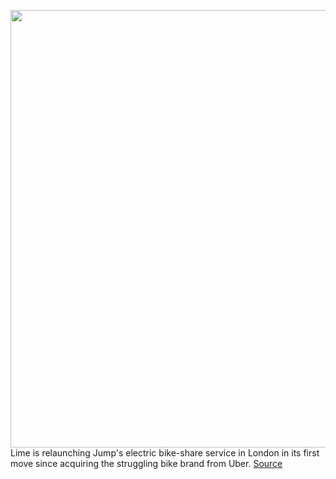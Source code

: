 <img src='https://cdn.vox-cdn.com/thumbor/kX1IenMf9TW4Dxsjim19zywWXto=/0x0:4309x2873/1200x800/filters:focal(1811x1093:2499x1781)/cdn.vox-cdn.com/uploads/chorus_image/image/67013473/1157810212.jpg.0.jpg' width='700px' /><br/>
Lime is relaunching Jump's electric bike-share service in London in its first move since acquiring the struggling bike brand from Uber.
<a href='https://www.theverge.com/2020/7/3/21312011/lime-relaunches-jump-electric-bikes-london-scooters'> Source <a/>